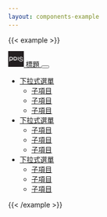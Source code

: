 ```yaml
---
layout: components-example
---
```


{{< example >}}
<nav class="navbar navbar-expand-md navbar-light bg-light">
  <div class="container flex-wrap">
    <a class="navbar-brand d-flex align-items-center" href="#">
      <img src="/img/pdis-logo-final-inverse.png" width="32" height="32" alt="logo" class="rounded">
      <span class="navbar-title h3">標題</span>
    </a>
    <button class="navbar-toggler" type="button" data-bs-toggle="collapse" data-bs-target="#navbarSupportedContent" aria-controls="navbarSupportedContent" aria-expanded="false" aria-label="Toggle navigation">
      <span class="navbar-toggler-icon"></span>
    </button>
    <div class="collapse navbar-collapse align-items-end" id="navbarSupportedContent">
      <ul class="navbar-nav">
        <li class="nav-item dropdown">
          <a class="nav-link dropdown-toggle" href="#" id="navbarDropdown1" role="button" data-bs-toggle="dropdown" aria-expanded="false">
            下拉式選單
          </a>
          <ul class="dropdown-menu" aria-labelledby="navbarDropdown1">
            <li><a class="dropdown-item" href="#">子項目</a></li>
            <li><a class="dropdown-item" href="#">子項目</a></li>
            <li><a class="dropdown-item" href="#">子項目</a></li>
          </ul>
        </li>
        <li class="nav-item dropdown">
          <a class="nav-link dropdown-toggle" href="#" id="navbarDropdown2" role="button" data-bs-toggle="dropdown" aria-expanded="false">
            下拉式選單
          </a>
          <ul class="dropdown-menu" aria-labelledby="navbarDropdown2">
            <li><a class="dropdown-item" href="#">子項目</a></li>
            <li><a class="dropdown-item" href="#">子項目</a></li>
            <li><a class="dropdown-item" href="#">子項目</a></li>
          </ul>
        </li>
        <li class="nav-item dropdown">
          <a class="nav-link dropdown-toggle" href="#" id="navbarDropdown3" role="button" data-bs-toggle="dropdown" aria-expanded="false">
            下拉式選單
          </a>
          <ul class="dropdown-menu" aria-labelledby="navbarDropdown3">
            <li><a class="dropdown-item" href="#">子項目</a></li>
            <li><a class="dropdown-item" href="#">子項目</a></li>
            <li><a class="dropdown-item" href="#">子項目</a></li>
          </ul>
        </li>
      </ul>
    </div>
  </div>
</nav>
{{< /example >}}